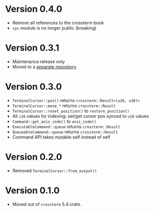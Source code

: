 # Version 0.4.0

- Remove all references to the crossterm book
- `sys` module is no longer public (breaking)

# Version 0.3.1

- Maintenance release only
- Moved to a [separate repository](https://github.com/crossterm-rs/crossterm-cursor)

# Version 0.3.0

- `TerminalCursor::pos()` returns `crossterm::Result<(u16, u16)>`
- `TerminalCursor::move_*` returns `crossterm::Result`
- `TerminalCursor::reset_position()` to `restore_position()`
- All `i16` values for indexing: set/get cursor pos synced to `u16` values
- `Command::get_anis_code()` to `ansi_code()`
- `ExecutableCommand::queue` returns `crossterm::Result`
- `QueueableCommand::queue` returns `crossterm::Result`
- Command API takes mutable self instead of self

# Version 0.2.0

- Removed `TerminalCursor::from_output()` 

# Version 0.1.0
 
- Moved out of `crossterm` 5.4 crate. 
